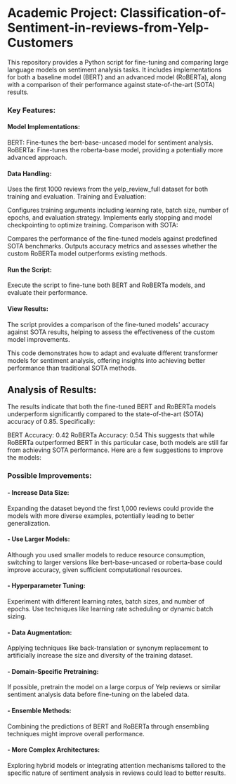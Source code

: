 # Academic Project: Classification-of-Sentiment-in-reviews-from-Yelp-Customers

This repository provides a Python script for fine-tuning and comparing large language models on sentiment analysis tasks. It includes implementations for both a baseline model (BERT) and an advanced model (RoBERTa), along with a comparison of their performance against state-of-the-art (SOTA) results.

### Key Features:
#### Model Implementations:

BERT: Fine-tunes the bert-base-uncased model for sentiment analysis.
RoBERTa: Fine-tunes the roberta-base model, providing a potentially more advanced approach.

#### Data Handling:

Uses the first 1000 reviews from the yelp_review_full dataset for both training and evaluation.
Training and Evaluation:

Configures training arguments including learning rate, batch size, number of epochs, and evaluation strategy.
Implements early stopping and model checkpointing to optimize training.
Comparison with SOTA:

Compares the performance of the fine-tuned models against predefined SOTA benchmarks.
Outputs accuracy metrics and assesses whether the custom RoBERTa model outperforms existing methods.

#### Run the Script:
Execute the script to fine-tune both BERT and RoBERTa models, and evaluate their performance.

#### View Results:
The script provides a comparison of the fine-tuned models' accuracy against SOTA results, helping to assess the effectiveness of the custom model improvements.

This code demonstrates how to adapt and evaluate different transformer models for sentiment analysis, offering insights into achieving better performance than traditional SOTA methods.

## Analysis of Results:

The results indicate that both the fine-tuned BERT and RoBERTa models underperform significantly compared to the state-of-the-art (SOTA) accuracy of 0.85. Specifically:

BERT Accuracy: 0.42
RoBERTa Accuracy: 0.54
This suggests that while RoBERTa outperformed BERT in this particular case, both models are still far from achieving SOTA performance. Here are a few suggestions to improve the models:

### Possible Improvements:
#### - Increase Data Size:

Expanding the dataset beyond the first 1,000 reviews could provide the models with more diverse examples, potentially leading to better generalization.

#### - Use Larger Models:

Although you used smaller models to reduce resource consumption, switching to larger versions like bert-base-uncased or roberta-base could improve accuracy, given sufficient computational resources.

#### - Hyperparameter Tuning:

Experiment with different learning rates, batch sizes, and number of epochs.
Use techniques like learning rate scheduling or dynamic batch sizing.

#### - Data Augmentation:

Applying techniques like back-translation or synonym replacement to artificially increase the size and diversity of the training dataset.

#### - Domain-Specific Pretraining:

If possible, pretrain the model on a large corpus of Yelp reviews or similar sentiment analysis data before fine-tuning on the labeled data.

#### - Ensemble Methods:

Combining the predictions of BERT and RoBERTa through ensembling techniques might improve overall performance.

#### - More Complex Architectures:

Exploring hybrid models or integrating attention mechanisms tailored to the specific nature of sentiment analysis in reviews could lead to better results.

